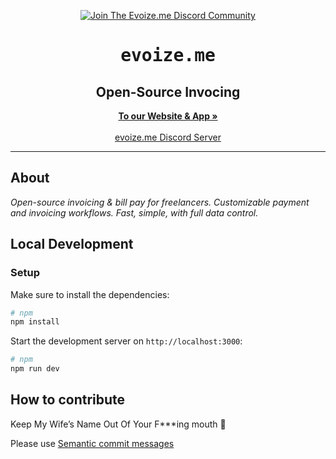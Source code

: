 <p align="center">
    <a href="https://discord.gg/u24bFFRP"><img src="https://img.shields.io/badge/DISCORD-EVOIZE.ME-informational?style=for-the-badge&logo=discord&logoColor=%235865F2" alt="Join The Evoize.me Discord Community"></a>
</p>

<p align="center" style="margin-top: 12px">
  <h1 align="center"><tt>evoize.me</tt></h1>
  <h2 align="center">Open-Source Invocing</h2>

<p align="center">
    <a href="https://evoize.me"><strong>To our Website & App »</strong></a>
    <br />
    <br />
    <a href="https://discord.gg/u24bFFRP">evoize.me Discord Server</a>
  </p>
</p>

---

## About

_Open-source invoicing & bill pay for freelancers. Customizable payment and invoicing workflows. Fast, simple, with full data control._

## Local Development

### Setup

Make sure to install the dependencies:

```bash
# npm
npm install
```

Start the development server on `http://localhost:3000`:

```bash
# npm
npm run dev
```

## How to contribute

Keep My Wife’s Name Out Of Your F\*\*\*ing mouth 👋

Please use [Semantic commit messages](https://gist.github.com/joshbuchea/6f47e86d2510bce28f8e7f42ae84c716)
